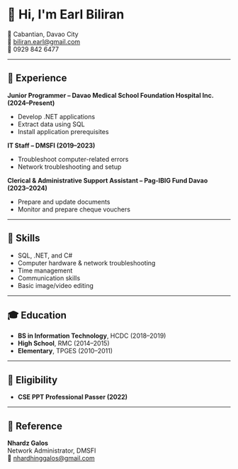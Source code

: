 # 👋 Hi, I'm Earl Biliran

📍 Cabantian, Davao City  
📧 [biliran.earl@gmail.com](mailto:biliran.earl@gmail.com)  
📱 0929 842 6477  

---

## 💼 Experience

**Junior Programmer – Davao Medical School Foundation Hospital Inc. (2024–Present)**  
- Develop .NET applications  
- Extract data using SQL  
- Install application prerequisites  

**IT Staff – DMSFI (2019–2023)**  
- Troubleshoot computer-related errors  
- Network troubleshooting and setup  

**Clerical & Administrative Support Assistant – Pag-IBIG Fund Davao (2023–2024)**  
- Prepare and update documents  
- Monitor and prepare cheque vouchers  

---

## 🧠 Skills
- SQL, .NET, and C#  
- Computer hardware & network troubleshooting  
- Time management  
- Communication skills  
- Basic image/video editing  

---

## 🎓 Education
- **BS in Information Technology**, HCDC (2018–2019)  
- **High School**, RMC (2014–2015)  
- **Elementary**, TPGES (2010–2011)  

---

## 🪪 Eligibility
- **CSE PPT Professional Passer (2022)**  

---

## 👥 Reference
**Nhardz Galos**  
Network Administrator, DMSFI  
📧 [nhardhinggalos@gmail.com](mailto:nhardhinggalos@gmail.com)
